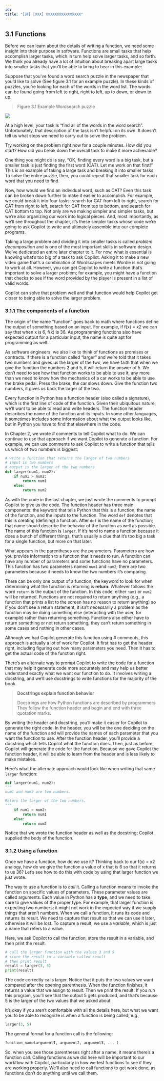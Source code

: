 ```yaml
---
id: 
title: "[译] [XXX] XXXXXXXXXXXXXXXX"
---
```



## 3.1 Functions

Before we can learn about the details of writing a function, we need some insight into their purpose in software. Functions are small tasks that help accomplish larger tasks, which in turn help solve larger tasks, and so forth. We think you already have a lot of intuition about breaking apart large tasks into smaller tasks that you’ll be able to bring to bear in this example:

Suppose that you’ve found a word search puzzle in the newspaper that you’d like to solve (See figure 3.1 for an example puzzle). In these kinds of puzzles, you’re looking for each of the words in the word list. The words can be found going from left to right, right to left, up to down, or down to up.

> Figure 3.1 Example Wordsearch puzzle


![](chapter-3.files/chapter-33098.png)

At a high level, your task is “find all of the words in the word search”. Unfortunately, that description of the task isn’t helpful on its own. It doesn’t tell us what steps we need to carry out to solve the problem.

Try working on the problem right now for a couple minutes. How did you start? How did you break down the overall task to make it more achievable?

One thing you might do is say, “OK, finding every word is a big task, but a smaller task is just finding the first word (CAT). Let me work on that first!” This is an example of taking a large task and breaking it into smaller tasks. To solve the entire puzzle, then, you could repeat that smaller task for each word that you need to find.

Now, how would we find an individual word, such as CAT? Even this task can be broken down further to make it easier to accomplish. For example, we could break it into four tasks: search for CAT from left to right, search for CAT from right to left, search for CAT from top to bottom, and search for CAT bottom to top. Not only are we making simpler and simpler tasks, but we’re also organizing our work into logical pieces. And, most importantly, as we’ll see throughout the chapter, it’s these simpler tasks whose code we’re going to ask Copilot to write and ultimately assemble into our complete programs.

Taking a large problem and dividing it into smaller tasks is called _problem decomposition_ and is one of the most important skills in software design. We’ve dedicated an entire later chapter to it. For now, what is essential is knowing what’s too big of a task to ask Copilot. Asking it to make a new video game that’s a combination of Wordscapes meets Wordle is not going to work at all. However, you can get Copilot to write a function that’s important to solve a larger problem; for example, you might have a function that checks to see if the word provided by the player is present in a list of valid words.

Copilot can solve that problem well and that function would help Copilot get closer to being able to solve the larger problem.

### 3.1.1 The components of a function

The origin of the name “function” goes back to math where functions define the output of something based on an input. For example, if f(x) = x2 we can say that when x is 6, f(x) is 36. As programming functions also have expected output for a particular input, the name is quite apt for programming as well.

As software engineers, we also like to think of functions as promises or contracts. If there is a function called “larger” and we’re told that it takes two numbers and gives us the larger of the two, we have faith that when we give the function the numbers 2 and 5, it will return the answer of 5. We don’t need to see how that function works to be able to use it, any more than we need to know how the mechanics of a car works to be able to use the brake pedal. Press the brake, the car slows down. Give the function two numbers, it gives us back the larger of the two.

Every function in Python has a function header (also called a signature), which is the first line of code of the function. Given their ubiquitous nature, we’ll want to be able to read and write headers. The function header describes the name of the function and its inputs. In some other languages, it sometimes includes some information about what the output looks like, but in Python you have to find that elsewhere in the code.

In Chapter 2, we wrote # comments to tell Copilot what to do. We can continue to use that approach if we want Copilot to generate a function. For example, we can use comments to ask Copilot to write a function that tells us which of two numbers is biggest:

```python
# write a function that returns the larger of two numbers
# input is two numbers
# output is the larger of the two numbers
def larger(num1, num2):
    if num1 > num2:
        return num1
    else:
        return num2
```

As with the code in the last chapter, we just wrote the comments to prompt Copilot to give us the code. The function header has three main components: the keyword that tells Python that this is a function, the name of the function, and the inputs to the function. The word `def` denotes that this is creating (defining) a function. After `def` is the name of the function; that name should describe the behavior of the function as well as possible. The name of this function is `larger`. If it’s hard to name a function because it does a bunch of different things, that’s usually a clue that it’s too big a task for a single function, but more on that later.

What appears in the parentheses are the parameters. Parameters are how you provide information to a function that it needs to run. A function can have any number of parameters and some functions have no parameters. This function has two parameters named `num1` and `num2`; there are two parameters because it needs to know the two numbers it’s comparing.

There can be only one output of a function; the keyword to look for when determining what the function is returning is **return**. Whatever follows the word `return` is the output of the function. In this code, either `num1` or `num2` will be returned. Functions are not required to return anything (e.g., a function that prints a list to the screen has no reason to return anything) so if you don’t see a return statement, it isn’t necessarily a problem as the function may be doing something else (interacting with the user, for example) rather than returning something. Functions also either have to return something or not return something, they can’t return something in some cases and nothing in other cases.

Although we had Copilot generate this function using # comments, this approach is actually a lot of work for Copilot. It first has to get the header right, including figuring out how many parameters you need. Then it has to get the actual code of the function right.

There’s an alternate way to prompt Copilot to write the code for a function that may help it generate code more accurately and may help us better understand exactly what we want our function to do. It involves writing a docstring, and we’ll use docstrings to write functions for the majority of the book.

> **Docstrings explain function behavior**
>
> Docstrings are how Python functions are described by programmers. They follow the function header and begin and end with three quotation marks.

By writing the header and docstring, you’ll make it easier for Copilot to generate the right code. In the header, you will be the one deciding on the name of the function and will provide the names of each parameter that you want the function to use. After the function header, you’ll provide a docstring which tells Copilot what the function does. Then, just as before, Copilot will generate the code for the function. Because we gave Copilot the function header, it will be able to learn from the header and is less likely to make mistakes.

Here’s what the alternate approach would look like when writing that same `larger` function:

```python
def larger(num1, num2):
"""
num1 and num2 are two numbers.

Return the larger of the two numbers.
"""
    if num1 > num2:
        return num1
    else:
        return num2
```

Notice that we wrote the function header as well as the docstring; Copilot supplied the body of the function.

### 3.1.2 Using a function

Once we have a function, how do we use it? Thinking back to our f(x) = x2 analogy, how do we give the function a value of x that is 6 so that it returns to us 36? Let’s see how to do this with code by using that larger function we just wrote.

The way to use a function is to _call_ it. Calling a function means to invoke the function on specific values of parameters. These parameter values are called arguments. Each value in Python has a **type**, and we need to take care to give values of the proper type. For example, that larger function is expecting two numbers; it might not work in the expected way if we supply things that aren’t numbers. When we call a function, it runs its code and returns its result. We need to capture that result so that we can use it later, otherwise it will be lost. To capture a result, we use a _variable_, which is just a name that refers to a value.

Here, we ask Copilot to call the function, store the result in a variable, and then print the result.

```python
# call the larger function with the values 3 and 5
# store the result in a variable called result
# then print result
result = larger(3, 5)
print(result)
```

The code correctly calls larger. Notice that it puts the two values we want compared after the opening parenthesis. When the function finishes, it returns a value that we assign to result. Then we print the result. If you run this program, you’ll see that the output 5 gets produced, and that’s because 5 is the larger of the two values that we asked about.

It’s okay if you aren’t comfortable with all the details here, but what we want you to be able to recognize is when a function is being called, e.g.,

```python
larger(3, 5)
```

The general format for a function call is the following:

```python
function_name(argument1, argument2, argument3, ... )
```

So, when you see those parentheses right after a name, it means there’s a function call. Calling functions as we did here will be important to our workflow with Copilot, particularly in how we test functions to see if they are working properly. We’ll also need to call functions to get work done, as functions don’t do anything until we call them.
